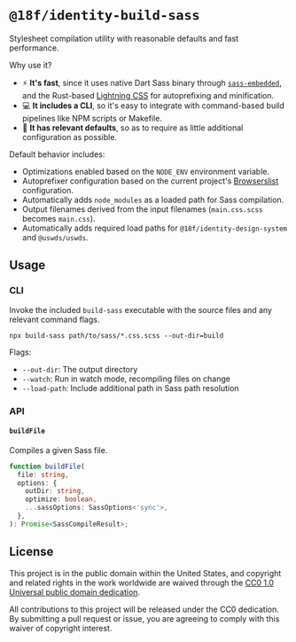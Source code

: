 # `@18f/identity-build-sass`

Stylesheet compilation utility with reasonable defaults and fast performance.

Why use it?

- ⚡️ **It's fast**, since it uses native Dart Sass binary through [`sass-embedded`](http://npmjs.com/package/sass-embedded), and the Rust-based [Lightning CSS](https://www.npmjs.com/package/lightningcss) for autoprefixing and minification.
- 💻 **It includes a CLI**, so it's easy to integrate with command-based build pipelines like NPM scripts or Makefile.
- 🚀 **It has relevant defaults**, so as to require as little additional configuration as possible.

Default behavior includes:

- Optimizations enabled based on the `NODE_ENV` environment variable.
- Autoprefixer configuration based on the current project's [Browserslist](https://browsersl.ist/) configuration.
- Automatically adds `node_modules` as a loaded path for Sass compilation.
- Output filenames derived from the input filenames (`main.css.scss` becomes `main.css`).
- Automatically adds required load paths for `@18f/identity-design-system` and `@uswds/uswds`.

## Usage

### CLI

Invoke the included `build-sass` executable with the source files and any relevant command flags.

```
npx build-sass path/to/sass/*.css.scss --out-dir=build
```

Flags:

- `--out-dir`: The output directory
- `--watch`: Run in watch mode, recompiling files on change
- `--load-path`: Include additional path in Sass path resolution

### API

#### `buildFile`

Compiles a given Sass file.

```ts
function buildFile(
  file: string,
  options: {
    outDir: string,
    optimize: boolean,
    ...sassOptions: SassOptions<'sync'>,
  },
): Promise<SassCompileResult>;
```

## License

This project is in the public domain within the United States, and copyright and related rights in the work worldwide are waived through the [CC0 1.0 Universal public domain dedication](https://creativecommons.org/publicdomain/zero/1.0/).

All contributions to this project will be released under the CC0 dedication. By submitting a pull request or issue, you are agreeing to comply with this waiver of copyright interest.
